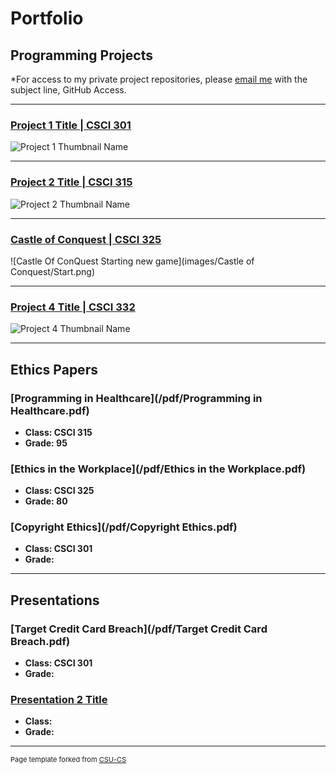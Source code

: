 Portfolio
=========

Programming Projects
--------------------

*For access to my private project repositories, please [email me](mailto:jcway@csustudent.net?subject=GitHub%20Access) with the subject line, GitHub Access.

---
### [Project 1 Title | CSCI 301](project1)

![Project 1 Thumbnail Name](images/dummy_thumbnail.jpg)

---
### [Project 2 Title | CSCI 315](project2)

![Project 2 Thumbnail Name](images/dummy_thumbnail.jpg)

---
### [Castle of Conquest | CSCI 325](project3)

![Castle Of ConQuest Starting new game](images/Castle of Conquest/Start.png)

---
### [Project 4 Title | CSCI 332](project4)

![Project 4 Thumbnail Name](images/dummy_thumbnail.jpg)

---

Ethics Papers
-------------

### [Programming in Healthcare](/pdf/Programming in Healthcare.pdf)

-   **Class: CSCI 315**  
-   **Grade: 95**

### [Ethics in the Workplace](/pdf/Ethics in the Workplace.pdf)

-   **Class: CSCI 325** 
-   **Grade: 80**

### [Copyright Ethics](/pdf/Copyright Ethics.pdf)

-   **Class: CSCI 301** 
-   **Grade:**

---

Presentations
-------------

### [Target Credit Card Breach](/pdf/Target Credit Card Breach.pdf)

- **Class: CSCI 301** 
- **Grade:**


### [Presentation 2 Title](/pdf/sample_presentation.pdf)

- **Class:** 
- **Grade:**

---

<p style="font-size:11px">Page template forked from <a href="https://github.com/csu-cs/csci-portfolio">CSU-CS</a></p>
<!-- Remove above link if you don't want to attributive -->
